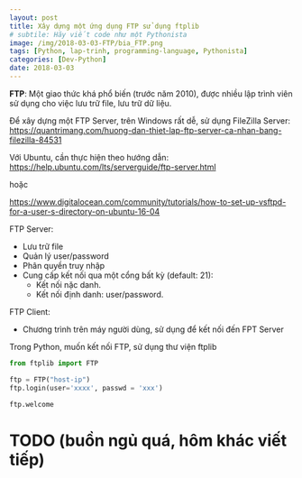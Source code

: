 ```yaml
---
layout: post
title: Xây dựng một ứng dụng FTP sử dụng ftplib
# subtile: Hãy viết code như một Pythonista
image: /img/2018-03-03-FTP/bia_FTP.png
tags: [Python, lap-trinh, programming-language, Pythonista]
categories: [Dev-Python]
date: 2018-03-03
---
```



**FTP**: Một giao thức khá phổ biến (trước năm 2010), được nhiều lập trình viên sử dụng cho việc lưu trữ file, lưu trữ dữ liệu. 

Để xây dựng một FTP Server, trên Windows rất dễ, sử dụng FileZilla Server: 
https://quantrimang.com/huong-dan-thiet-lap-ftp-server-ca-nhan-bang-filezilla-84531

Với Ubuntu, cần thực  hiện theo hướng dẫn:
https://help.ubuntu.com/lts/serverguide/ftp-server.html

hoặc

https://www.digitalocean.com/community/tutorials/how-to-set-up-vsftpd-for-a-user-s-directory-on-ubuntu-16-04



FTP Server: 
- Lưu trữ file
- Quản lý user/password
- Phân quyền truy nhập
- Cung cấp kết nối qua một cổng bất kỳ (default: 21):
    + Kết nối nặc danh.
    + Kết nối định danh: user/password.
    
FTP Client: 
- Chương trình trên máy người dùng, sử dụng để kết nối đến FPT Server

Trong Python, muốn kết nối FTP, sử dụng thư viện ftplib

```Python
from ftplib import FTP

ftp = FTP("host-ip")
ftp.login(user='xxxx', passwd = 'xxx')

ftp.welcome

```
# TODO (buồn ngủ quá, hôm khác viết tiếp)
